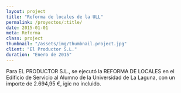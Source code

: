 ```yaml
---
layout: project
title: "Reforma de locales de la ULL"
permalink: /proyectos/:title/
date: 2015-01-01
meta: Reforma
class: project
thumbnail: "/assets/img/thumbnail.project.jpg"
client: "El Productor S.L."
duration: "Enero de 2015"
---
```


Para EL PRODUCTOR S.L., se ejecutó la REFORMA DE LOCALES en el Edificio de Servicio al Alumno de la Universidad de La Laguna, con un importe de 2.694,95 €, igic no incluido.
